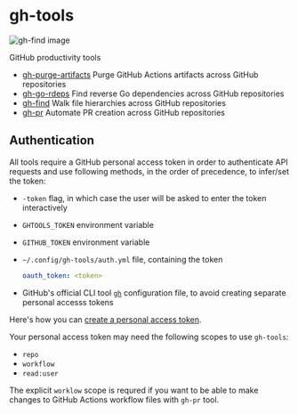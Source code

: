 # gh-tools

![gh-find image](https://user-images.githubusercontent.com/779965/105617575-09331480-5dad-11eb-82cb-bde13473aa4f.png)

GitHub productivity tools

- [gh-purge-artifacts](cmd/gh-purge-artifacts) Purge GitHub Actions artifacts across GitHub repositories
- [gh-go-rdeps](cmd/gh-go-rdeps) Find reverse Go dependencies across GitHub repositories
- [gh-find](cmd/gh-find) Walk file hierarchies across GitHub repositories
- [gh-pr](cmd/gh-pr) Automate PR creation across GitHub repositories

## Authentication

All tools require a GitHub personal access token in order to authenticate API requests and use following methods, in the order of precedence, to infer/set the token:

- `-token` flag, in which case the user will be asked to enter the token interactively
- `GHTOOLS_TOKEN` environment variable
- `GITHUB_TOKEN` environment variable
- `~/.config/gh-tools/auth.yml` file, containing the token

    ```yaml
    oauth_token: <token>
    ```

- GitHub's official CLI tool [`gh`](https://github.com/cli/cli) configuration file, to avoid creating separate personal accesss tokens

Here's how you can [create a personal access token](https://docs.github.com/en/github/authenticating-to-github/creating-a-personal-access-token).

Your personal access token may need the following scopes to use `gh-tools`:

- `repo`
- `workflow`
- `read:user`

The explicit `worklow` scope is requred if you want to be able to make changes to GitHub Actions workflow files with `gh-pr` tool.
